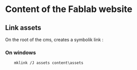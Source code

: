 # Content of the Fablab website

## Link assets
On the root of the cms, creates a symbolik link : 

### On windows
```
    mklink /J assets content\assets
```